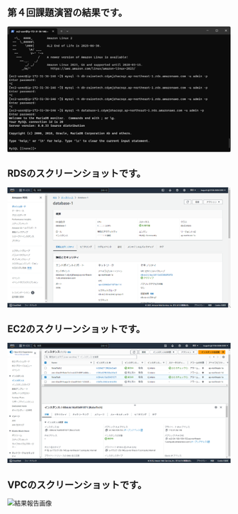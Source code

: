 ## 第４回課題演習の結果です。
![結果報告画像](images/2023-09-28_16h30_01.png)

## RDSのスクリーンショットです。
![結果報告画像](images/2023-09-29_13h54_57.png)

## EC2のスクリーンショットです。
![結果報告画像](images/2023-09-29_13h55_25.png)

## VPCのスクリーンショットです。
![結果報告画像]()
